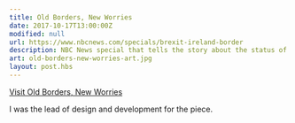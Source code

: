 ```yaml
---
title: Old Borders, New Worries
date: 2017-10-17T13:00:00Z
modified: null
url: https://www.nbcnews.com/specials/brexit-ireland-border
description: NBC News special that tells the story about the status of the Irish border, which was a flashpoint during the 30-year conflict known as "The Troubles," threatens to derail Brexit talks.
art: old-borders-new-worries-art.jpg
layout: post.hbs
---
```


[Visit Old Borders, New Worries]({{url}})

I was the lead of design and development for the piece.
